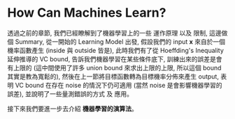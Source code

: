 # How Can Machines Learn?
透過之前的章節, 我們已經瞭解到了機器學習上的一些 運作原理 以及 限制, 這邊做個 Summary, 從一開始的 Learning Model 出發, 假設我們的 input **x**  來自於一個機率函數產生 (inside 與 outside 皆是), 此時我們有了從 Hoeffding's Inequality 延伸推導的 VC bound, 告訴我們機器學習在某些條件底下, 訓練出來的誤差是會有上限的 (這中間使用了許多 union bound 來求出上限的上限, 所以這個 bound 其實是教為寬鬆的), 然後在上一節將目標函數轉為目標機率分佈來產生 output, 表明 VC bound 在存在 noise 的情況下仍可適用 (當然 noise 是會影響機器學習的誤差), 並說明了一些量測錯誤的方式 及 應用。

接下來我們要進一步去介紹 **機器學習的演算法**。